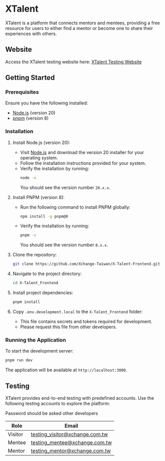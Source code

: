 # XTalent

XTalent is a platform that connects mentors and mentees, providing a free resource for users to either find a mentor or become one to share their experiences with others.

## Website

Access the XTalent testing website here: [XTalent Testing Website](https://xtalent.vercel.app/)

## Getting Started

### Prerequisites

Ensure you have the following installed:

- [Node.js](https://nodejs.org/) (version 20)
- [pnpm](https://pnpm.io/) (version 8)

### Installation

1. Install Node.js (version 20):

   - Visit [Node.js](https://nodejs.org/) and download the version 20 installer for your operating system.
   - Follow the installation instructions provided for your system.
   - Verify the installation by running:
     ```bash
     node -v
     ```
     You should see the version number `20.x.x`.

2. Install PNPM (version 8):

   - Run the following command to install PNPM globally:
     ```bash
     npm install -g pnpm@8
     ```
   - Verify the installation by running:
     ```bash
     pnpm -v
     ```
     You should see the version number `8.x.x`.

3. Clone the repository:

   ```bash
   git clone https://github.com/Xchange-Taiwan/X-Talent-Frontend.git
   ```

4. Navigate to the project directory:

   ```bash
   cd X-Talent_Frontend
   ```

5. Install project dependencies:

   ```bash
   pnpm install
   ```

6. Copy `.env.development.local` to the `X-Talent_Frontend` folder:
   - This file contains secrets and tokens required for development.
   - Please request this file from other developers.

### Running the Application

To start the development server:

```bash
pnpm run dev
```

The application will be available at `http://localhost:3000`.

## Testing

XTalent provides end-to-end testing with predefined accounts. Use the following testing accounts to explore the platform:

Password should be asked other developers

| Role    | Email                          |
| ------- | ------------------------------ |
| Visitor | testing_visitor@xchange.com.tw |
| Mentee  | testing_mentee@xchange.com.tw  |
| Mentor  | testing_mentor@xchange.com.tw  |
